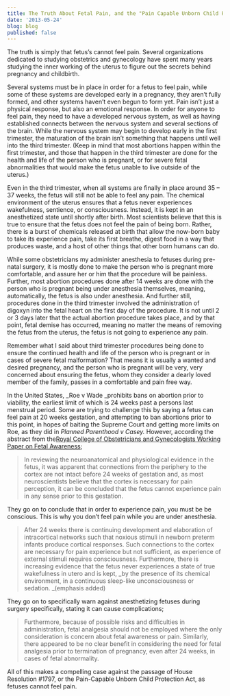 ```yaml
---
title: The Truth About Fetal Pain, and the "Pain Capable Unborn Child Protection Act"
date: '2013-05-24'
blog: blog
published: false
---
```


The truth is simply that fetus’s cannot feel pain. Several organizations dedicated to studying obstetrics and gynecology have spent many years studying the inner working of the uterus to figure out the secrets behind pregnancy and childbirth.

Several systems must be in place in order for a fetus to feel pain, while some of these systems are developed early in a pregnancy, they aren’t fully formed, and other systems haven’t even begun to form yet. Pain isn’t just a physical response, but also an emotional response. In order for anyone to feel pain, they need to have a developed nervous system, as well as having established connects between the nervous system and several sections of the brain. While the nervous system may begin to develop early in the first trimester, the maturation of the brain isn’t something that happens until well into the third trimester. (Keep in mind that most abortions happen within the first trimester, and those that happen in the third trimester are done for the health and life of the person who is pregnant, or for severe fetal abnormalities that would make the fetus unable to live outside of the uterus.)

Even in the third trimester, when all systems are finally in place around 35 – 37 weeks, the fetus will still not be able to feel any pain. The chemical environment of the uterus ensures that a fetus never experiences wakefulness, sentience, or consciousness. Instead, it is kept in an anesthetized state until shortly after birth. Most scientists believe that this is true to ensure that the fetus does not feel the pain of being born. Rather, there is a burst of chemicals released at birth that allow the now-born baby to take its experience pain, take its first breathe, digest food in a way that produces waste, and a host of other things that other born humans can do.

While some obstetricians my administer anesthesia to fetuses during pre-natal surgery, it is mostly done to make the person who is pregnant more comfortable, and assure her or him that the procedure will be painless. Further, most abortion procedures done after 14 weeks are done with the person who is pregnant being under anesthesia themselves, meaning, automatically, the fetus is also under anesthesia. And further still, procedures done in the third trimester involved the administration of digoxyn into the fetal heart on the first day of the procedure. It is not until 2 or 3 days later that the actual abortion procedure takes place, and by that point, fetal demise has occurred, meaning no matter the means of removing the fetus from the uterus, the fetus is not going to experience any pain.

Remember what I said about third trimester procedures being done to ensure the continued health and life of the person who is pregnant or in cases of severe fetal malformation? That means it is usually a wanted and desired pregnancy, and the person who is pregnant will be very, very concerned about ensuring the fetus, whom they consider a dearly loved member of the family, passes in a comfortable and pain free way.

In the United States, _Roe v Wade _prohibits bans on abortion prior to viability, the earliest limit of which is 24 weeks past a persons last menstrual period. Some are trying to challenge this by saying a fetus can feel pain at 20 weeks gestation, and attempting to ban abortions prior to this point, in hopes of baiting the Supreme Court and getting more limits on Roe, as they did in _Planned Parenthood v Casey._ However, according the abstract from the[Royal College of Obstetricians and Gynecologists Working Paper on Fetal Awareness](http://www.rcog.org.uk/fetal-awareness-review-research-and-recommendations-practice);

> In reviewing the neuroanatomical and physiological evidence in the fetus, it was apparent that connections from the periphery to the cortex are not intact before 24 weeks of gestation and, as most neuroscientists believe that the cortex is necessary for pain perception, it can be concluded that the fetus cannot experience pain in any sense prior to this gestation.

They go on to conclude that in order to experience pain, you must be be conscious. This is why you don’t feel pain while you are under anesthesia.

> After 24 weeks there is continuing development and elaboration of intracortical networks such that noxious stimuli in newborn preterm infants produce cortical responses. Such connections to the cortex are necessary for pain experience but not sufficient, as experience of external stimuli requires consciousness. Furthermore, there is increasing evidence that the fetus never experiences a state of true wakefulness in utero and is kept, _by the presence of its chemical environment, in a continuous sleep-like unconsciousness or sedation. _(emphasis added)

They go on to specifically warn against anesthetizing fetuses during surgery specifically, stating it can cause complications;

> Furthermore, because of possible risks and difficulties in administration, fetal analgesia should not be employed where the only consideration is concern about fetal awareness or pain. Similarly, there appeared to be no clear benefit in considering the need for fetal analgesia prior to termination of pregnancy, even after 24 weeks, in cases of fetal abnormality.

All of this makes a compelling case against the passage of House Resolution #1797, or the Pain-Capable Unborn Child Protection Act, as fetuses cannot feel pain.